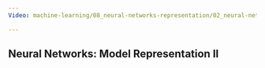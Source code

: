 ```yaml
---
Video: machine-learning/08_neural-networks-representation/02_neural-networks/01_model-representation-ii.mp4

---
```


## Neural Networks: Model Representation II

